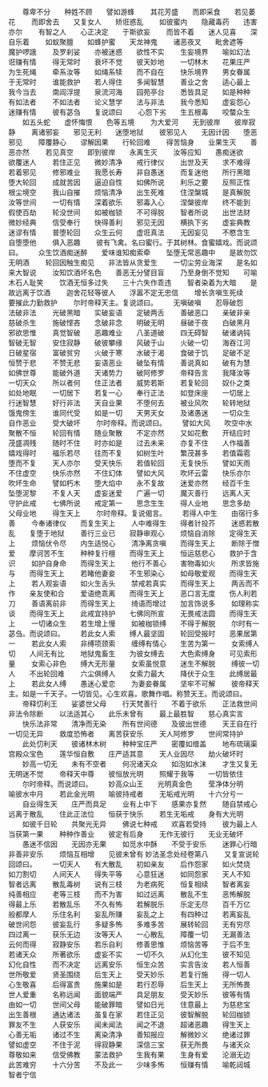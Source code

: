 <!-- { "loadSidebar": true } -->
　　尊卑不分　　种姓不顾　　譬如游蜂
　　其花芳盛　　而即采食　　若见萎花
　　而即舍去　　又复女人　　矫诳惑乱
　　如彼蜜内　　隐藏毒药　　违害亦尔
　　有智之人　　心正决定　　于斯欲妄
　　而皆不着　　迷人见喜　　深自乐着
　　如蚁聚膻　　如蜂护蜜　　天龙神鬼
　　诸恶夜叉　　毗舍遮等　　魔护啰誐
　　及罗刹娑　　亦被迷惑　　欲性不实
　　生妄境界　　喻如幻法　　诳赚有情
　　得无常时　　衰坏不觉　　彼天妙地
　　一切林木　　花果庄严　　为生死绳
　　牵系汝等　　如绳系犊　　而不自在
　　快乐境界　　男女眷属　　于无常时
　　谁能救护　　若人得住　　多闻智慧
　　善业之舍　　适心最上　　我今当去
　　南阎浮提　　泉流河海　　园苑亭台
　　悉皆具足　　如是种种　　有如法者
　　不如法者　　论义慧学　　法与非法
　　我今悉知　　虚妄怨心　　迷赚有情
　　彼有苾刍　　复说颂曰
　　心怨下劣　　生五根毒　　咬螫众生
　　如五头蛇　　虚怀悔恨　　色等五境
　　为大爱河　　无到彼岸　　彼岸寂静
　　离诸邪妄　　邪见无利　　迷堕地狱
　　彼邪见人　　无因计因　　堕恶邪见
　　障覆静心　　谬解因果　　行轮回难
　　得苦恼身　　业果生灭　　善恶亦然
　　若见真空　　即到彼岸　　永离生灭
　　汝等应知　　愚痴迷欲　　欲覆迷人
　　若住正见　　微妙清净　　戒行律仪
　　出世及天　　求不难得　　若着邪见
　　修邪难业　　我愿长寿　　非自愚迷
　　而复迷他　　所行黑暗　　堕大轮回
　　成就苦因　　逼迫自性　　如佛所说
　　利乐之要　　反照正性　　根尘境空
　　我山自摧　　烦恼清净　　出生死难
　　住涅槃城　　是真解脱　　汝等世间
　　一切有情　　深着欲乐　　邪毒入心
　　涅槃彼岸　　终不能到　　假使百劫
　　轮没世间　　如被枷锁　　不可得脱
　　智者所说　　出世法财　　微妙经典
　　信受奉行　　快得善利　　邪见无因
　　横执下劣　　虚妄典教　　迷谬有情
　　普堕轮回　　众生云何　　虚诳真法
　　无因妄见　　不愍含生　　自堕堕他
　　俱入恶趣
　　彼有飞禽。名曰蜜行。于其树林。食蜜嬉戏。而说颂曰。
　　众生饮酒痴迷醉　　爱味谁知痴索牵
　　坠堕无常恶趣中　　是故勿饮无明酒
　　轮回因触生痴见　　非法皆从贪爱生
　　一切尘劳业海深　　是名如来大智说
　　汝知饮酒坏名色　　善恶无分譬目盲
　　乃至身倒不觉知　　可喻木石人耻笑
　　饮酒无恒多过失　　三十六失作乖违
　　智者染着为大暗　　是故远离于饮酒
　　迦舍花轻等彼人　　浮嚣不定无忠信
　　增长贪嗔生死续　　要摧此力勤救护
　　尔时帝释天主。复说颂曰。
　　无嗔破嗔　　忍辱破怨　　法破非法
　　光破黑暗　　实破妄语　　定破两舌
　　善破恶口　　亲破非亲　　慈破杀生
　　施破悭吝　　念破非念　　明破无明
　　昼破于夜　　白破黑月　　邪欲思惟
　　真觉智破　　恶趣难业　　八圣道破
　　四无碍智　　破诸讷钝　　智破无智
　　安住寂静　　破彼攀缘　　风破于山
　　火破一切　　海吞江河　　日破星宿
　　富破贫穷　　火破于寒　　水破于渴
　　食破于饥　　足破不足　　恒赞于悲
　　不赞无悲　　妄语恶业　　破坠有情
　　善说真如　　破有为慧　　如佛世尊
　　能破外道　　天诸势力　　破阿修罗
　　帝释告言　　我降汝等　　一切天众
　　所以者何　　住正法者　　威势若斯
　　若复轮回　　奴仆之类　　如处地眠
　　一切居下　　若复一心　　奉行正法
　　如登床座　　一切居上　　行迷智慧
　　好行非法　　天自业果　　不堕何去
　　被业风吹　　轮转地狱　　饿鬼傍生
　　谁同代受　　如是一切　　天男天女
　　及诸愚迷　　一切众生　　自作恶业
　　受大破坏
　　尔时帝释。而说颂曰。
　　譬如大风　　吹空中水　　聚散不恒
　　轮回有情　　随业聚散　　不定亦然
　　又如花敷　　开结应时　　茂盛凋残
　　随时不住　　时亦如是　　过去未来
　　亦复不住　　人作福善　　嬉戏得时
　　福乐若尽　　往而不复　　如树生叶
　　繁茂甚多　　若值霜雹　　堕而不复
　　天人亦尔　　受天快乐　　若值轮回
　　无复快乐　　譬如天雨　　不住虚空
　　快乐亦然　　不住幻体　　譬如大风
　　吹坏云雷　　快乐亦尔　　吹坏生命
　　譬如朽木　　堕大焰中　　永不复故
　　迷爱亦然　　经百千生　　坠堕泥黎
　　不复人天　　虚妄迷爱　　广遍一切
　　魔灭善行　　远离人天　　守护此戒
　　七佛所说　　戒定第一　　思念生生
　　得人业地　　思念多劫　　父母业地
　　得生天上
　　尔时帝释。复说偈言。
　　若得人中生　　由宿行多善
　　今奉诸律仪　　而复生天上
　　人中难得生　　得者针投芥
　　迷惑若散乱　　复堕于地狱
　　善行三业已　　寂静审观心
　　烦恼自消除　　定得生天上
　　烦恼伏令尽　　内生适悦心
　　清净离贪嗔　　而得生天上
　　断除于憎爱　　摩诃苦不生
　　种种复行檀　　而得生天上
　　恒运慈悲心　　救护于含识
　　如护自身命　　而得生天上
　　他行不善心　　害物毒如火
　　所求皆施与　　而得生天上
　　若睹他妻妾　　不生邪染心
　　如母敬爱观　　而得生天上
　　若人观妄语　　如火生舌头
　　禁戒若真实　　而得生天上
　　两舌而不作　　亲友使和合
　　爱语绝乖离　　而得生天上
　　恶口言无度　　伤人利若刀
　　善语离前非　　而得生天上
　　绮语而增过　　加言饰说多
　　如理称实谈　　而得生天上
　　此戒宜持护　　七佛同所宣
　　无畏戒法圆　　而得生天上
　　一切诸众生　　若生增上慢
　　如被枷锁缚　　不得于解脱
　　尔时有一苾刍。而说颂曰。
　　若此女人索　　缚人最坚固
　　轮回受报时　　恶果居第一
　　若此女人索　　非缚项颈索
　　缠缚有情心　　生苦为第一
　　女索缚人切　　人间无有比
　　地狱鬼畜生　　为彼女缚去
　　大色索缚身　　可见索形量
　　女索心非色　　缚大无形量
　　女索虽悦意　　迷生不解脱
　　缚彼一切人　　不出轮回难
　　六尘俱缚人　　女索力最大
　　降伏于众生　　此缚居最上
　　若此女人缚　　愚迷心爱恋
　　为妻妾眷属　　坚牢不可解
　　彼帝释天主。如是一千天子。一切皆见。心生欢喜。歌舞作唱。称赞天王。而说颂曰。
　　帝释忉利王　　娑婆世父母
　　行天梵善行　　不着于欲乐
　　正法救世间　　非法令除断
　　以法适其心　　此乐未曾有
　　最上最胜智　　慈心真实言
　　快乐法非常　　清净而无染
　　所有世间德　　及彼出世德
　　天王自在行　　一切见无异
　　救度恐怖者　　离苦获安乐
　　天人阿修罗　　世间常持护
　　此处忉利天　　彼诸林木树
　　种种宝庄严　　密覆如缯盖
　　地布琉璃渠　　宫殿众宝色
　　莲华恒自敷　　庄严适其意
　　天人业因尽　　劫火破坏时
　　妙高一切无　　未有不空者
　　何况诸天众　　如泡如水沫
　　才生又复无　　无明迷不觉
　　帝释天中尊　　彼恒放光明
　　照耀于我等　　一切皆依住
　　尔时帝释。而说颂曰。
　　妙高众山王　　光明真金色
　　莹净体分明　　喻彼水中月
　　若此金光明　　喻彼持戒者
　　无垢戒光明　　十六分亏一
　　自业得生天　　庄严而具足
　　业有上中下　　感果亦复然
　　随自禁戒心　　远离于散乱
　　住此正法位　　恒获于快乐
　　若生无垢戒　　身有大光明
　　如彼千日轮　　共聚光无异
　　佛说七种戒　　欢喜若受持
　　彼为最上人　　当获第一果
　　种种作善业　　彼定有后身
　　无作无彼行　　无业无破坏
　　愚迷不信因　　无因亦无果
　　如觅水中酥　　不受于安乐
　　迷罪心行暗　　非善非安乐
　　烦恼互相增　　见彼未曾有
妙法圣念处经卷第八
　　又复宣说轮回颂曰。
　　一切天人　　有大散乱　　初如亲友
　　后作怨家　　如火焚烧　　如刀割切
　　人间天人　　得失平等　　心意狂迷
　　如同怨家　　天人不知　　智者远离
　　散乱毒树　　说有三枝　　为老病死
　　恒复相续　　智者离妄　　纯善相应
　　老等三枝　　而不为害　　如过远离
　　散乱不生　　恶怖解脱　　得最上乐
　　若散乱乐　　不久有怖　　若解脱乐
　　乐定无尽　　百千万亿　　般都摩人
　　乐住名利　　妄乱所赚　　妄乱之上
　　有四种过　　若离妄乱　　破世间怨
　　彼妄乱行　　多疑多怖　　多难多苦
　　展转轮回　　无有穷尽　　四过离一
　　获乐无边　　汝等天人　　一心散乱
　　障覆一切　　无漏善法　　云何而得
　　寂静安乐　　若乐自利　　修善思惟
　　烦恼苦等　　于后不生　　若诸天众
　　所著欲乐　　虚妄不实　　一切不久
　　从幻化生　　彼不知见　　幻化自性
　　而不决定　　远离安乐　　恒生众苦
　　实言告汝　　若人恒善　　世所敬爱
　　贤圣围绕　　后生天上　　受天妙乐
　　若复行施　　得一切人　　心生敬喜
　　后得富贵　　施果如是　　若行忍辱
　　后生天上　　无所怖畏　　世人爱重
　　名称远闻　　面貌端严　　具足朋友
　　受天妙乐　　彼等有情　　由如一切
　　世间父母　　能破罪暗　　譬如日光
　　住意最上　　为慈悲宝　　出生善根
　　通达诸法　　虽复在家　　若住正见
　　彼智解脱　　轮回枷锁　　罪友不生
　　人获安乐　　闻未闻法　　闻之不退
　　超诸恶趣　　得生天上　　心善无垢
　　诸过不生　　离染清净　　善知报应
　　解微妙义　　绝诸过罪　　譬如虚空
　　不住于泥　　得寂静果　　深信三宝
　　获无所畏　　与诸天众　　尊敬如来
　　信受佛教　　蒙法救护　　生我有果
　　生身有爱　　沦溺无边　　此苦难穷
　　十六分苦　　不及此一　　少味多怖
　　恒赚有情　　喻乾闼城　　智者宁信
